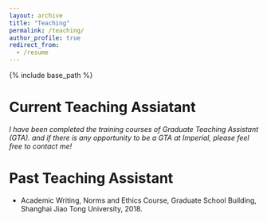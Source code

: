 ```yaml
---
layout: archive
title: "Teaching"
permalink: /teaching/
author_profile: true
redirect_from:
  - /resume
---
```


{% include base_path %}

Current Teaching Assiatant
======
*I have been completed the training courses of Graduate Teaching Assistant (GTA). and if there is any opportunity to be a GTA at Imperial, please feel free to contact me!*

Past Teaching Assistant
======
* Academic Writing, Norms and Ethics
Course, Graduate School Building, Shanghai Jiao Tong University, 2018.

